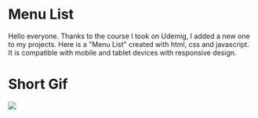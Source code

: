 # Menu List

Hello everyone. Thanks to the course I took on Udemig, I added a new one to my projects. Here is a "Menu List" created with html, css and javascript. It is compatible with mobile and tablet devices with responsive design.

# Short Gif

![](menu.gif)
